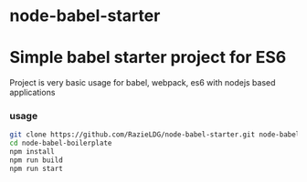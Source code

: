 # node-babel-starter
# Simple babel starter project for ES6


Project is very basic usage for babel, webpack, es6 with nodejs based applications
### usage

```sh
git clone https://github.com/RazieLDG/node-babel-starter.git node-babel-boilerplate
cd node-babel-boilerplate
npm install
npm run build
npm run start
```
